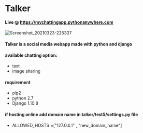# Talker

#### Live @ https://mychattingapp.pythonanywhere.com




![Screenshot_20210323-225337](https://user-images.githubusercontent.com/51248042/112190151-bea60b00-8c2a-11eb-93b9-dadb31e5cacb.png)


#### Talker is a social media webapp made with python and django

#### available chatting option:

- text
- image sharing

#### requirement

- pip2        
- python 2.7 
- Django 1.10.8

#### if hosting online add domain name in  talker/test5/settings.py file 
 
- ALLOWED_HOSTS =["127.0.0.1" , "new_domain_name"]  
